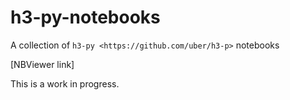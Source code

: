 # h3-py-notebooks
A collection of `h3-py <https://github.com/uber/h3-p>` notebooks


[NBViewer link]

This is a work in progress.
